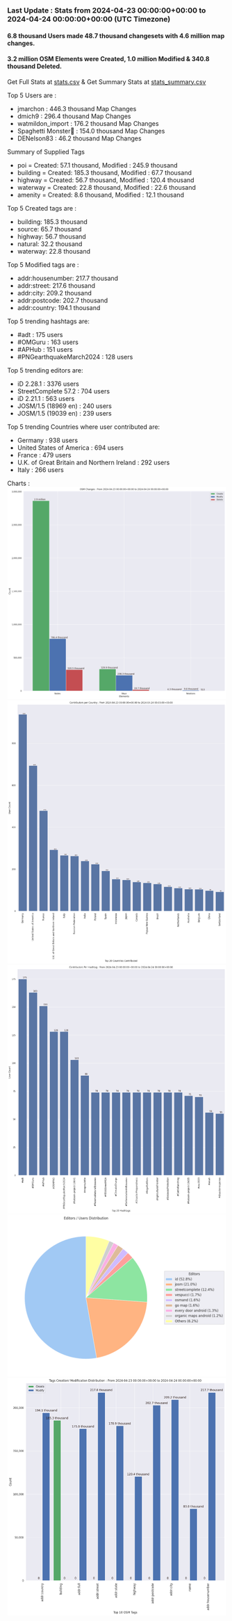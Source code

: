 ### Last Update : Stats from 2024-04-23 00:00:00+00:00 to 2024-04-24 00:00:00+00:00 (UTC Timezone)

#### 6.8 thousand Users made 48.7 thousand changesets with 4.6 million map changes.
#### 3.2 million OSM Elements were Created, 1.0 million Modified & 340.8 thousand Deleted.
Get Full Stats at [stats.csv](/stats/Global/Daily/stats.csv)
 & Get Summary Stats at [stats_summary.csv](/stats/Global/Daily/stats_summary.csv)

Top 5 Users are : 
- jmarchon : 446.3 thousand Map Changes
- dmich9 : 296.4 thousand Map Changes
- watmildon_import : 176.2 thousand Map Changes
- Spaghetti Monster🍝 : 154.0 thousand Map Changes
- DENelson83 : 46.2 thousand Map Changes

Summary of Supplied Tags
- poi = Created: 57.1 thousand, Modified : 245.9 thousand
- building = Created: 185.3 thousand, Modified : 67.7 thousand
- highway = Created: 56.7 thousand, Modified : 120.4 thousand
- waterway = Created: 22.8 thousand, Modified : 22.6 thousand
- amenity = Created: 8.6 thousand, Modified : 12.1 thousand


Top 5 Created tags are :
- building: 185.3 thousand
- source: 65.7 thousand
- highway: 56.7 thousand
- natural: 32.2 thousand
- waterway: 22.8 thousand


Top 5 Modified tags are :
- addr:housenumber: 217.7 thousand
- addr:street: 217.6 thousand
- addr:city: 209.2 thousand
- addr:postcode: 202.7 thousand
- addr:country: 194.1 thousand


Top 5 trending hashtags are:
- #adt : 175 users
- #OMGuru : 163 users
- #APHub : 151 users
- #PNGearthquakeMarch2024 : 128 users


Top 5 trending editors are:
- iD 2.28.1 : 3376 users
- StreetComplete 57.2 : 704 users
- iD 2.21.1 : 563 users
- JOSM/1.5 (18969 en) : 240 users
- JOSM/1.5 (19039 en) : 239 users


Top 5 trending Countries where user contributed are:
- Germany : 938 users
- United States of America : 694 users
- France : 479 users
- U.K. of Great Britain and Northern Ireland : 292 users
- Italy : 266 users


 Charts : 
![Alt text](./stats_osm_changes.png) 
![Alt text](./stats_users_per_country.png) 
![Alt text](./stats_users_per_hashtag.png) 
![Alt text](./stats_editors_pie_chart.png) 
![Alt text](./stats_tags.png) 
